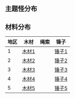 ## 主题怪分布

<!-- 电工 -->

[电工1]:http://fewfre.com/dmmap?z=sac&c=112,297
[电工2]:http://fewfre.com/dmmap?z=bay&c=240,140|250,277|273,203




## 材料分布

<!-- 锤子钉耙 -->
[锤子1]:http://fewfre.com/dmmap?z=sac&c=155,138|166,221
[锤子2]:http://fewfre.com/dmmap?z=bay&c=234,96|201,164|212,72
[锤子3]:0
[锤子4]:0
[锤子5]:0


<!-- 绳索 -->

[绳索1]:0
[绳索2]:0
[绳索3]:0
[绳索4]:http://fewfre.com/dmmap?z=mazon&c=430,143
[绳索5]:http://fewfre.com/dmmap?z=mall&c=369,238


<!-- 木材 -->

[木材1]:http://fewfre.com/dmmap?z=sac&c=75,288|48,290|273,309
[木材2]:http://fewfre.com/dmmap?z=bay&c=145,198|122,75|249,46|265,159
[木材3]:http://fewfre.com/dmmap?z=santa&c=122,340|303,275
[木材4]:http://fewfre.com/dmmap?z=mazon&c=349,157|386,172|194,189|180,189|174,230|191,230|336,254|399,263
[木材5]:http://fewfre.com/dmmap?z=mall&c=120,32|373,265


| 地区 | 木材    | 绳索 | 锤子    |
| ---- | ------- | ---- | ------- |
| 1    | [木材1] |      | [锤子1] |
| 2    | [木材2] |      | [锤子2] |
| 3    | [木材3] |      | [锤子3] |
| 4    | [木材4] |      | [锤子4] |
| 5    | [木材5] |      | [锤子5] |
